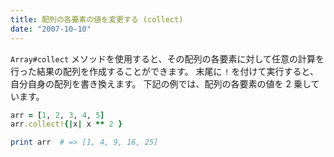 ```yaml
---
title: 配列の各要素の値を変更する (collect)
date: "2007-10-10"
---
```


`Array#collect` メソッドを使用すると、その配列の各要素に対して任意の計算を行った結果の配列を作成することができます。
末尾に `!` を付けて実行すると、自分自身の配列を書き換えます。
下記の例では、配列の各要素の値を 2 乗しています。

```ruby
arr = [1, 2, 3, 4, 5]
arr.collect!{|x| x ** 2 }

print arr  # => [1, 4, 9, 16, 25]
```

